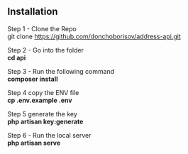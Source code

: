 

## Installation

Step 1 - Clone the Repo <br>
git clone https://github.com/donchoborisov/address-api.git
 
Step 2 - Go into the folder <br>
<b>cd api</b>

Step 3 - Run the following command<br>
<b>composer install</b>

Step 4 copy the ENV file<br>
<b>cp .env.example .env</b>

Step 5 generate the key<br>
<b>php artisan key:generate</b>

Step 6 - Run the local server<br>
<b>php artisan serve</b> 



